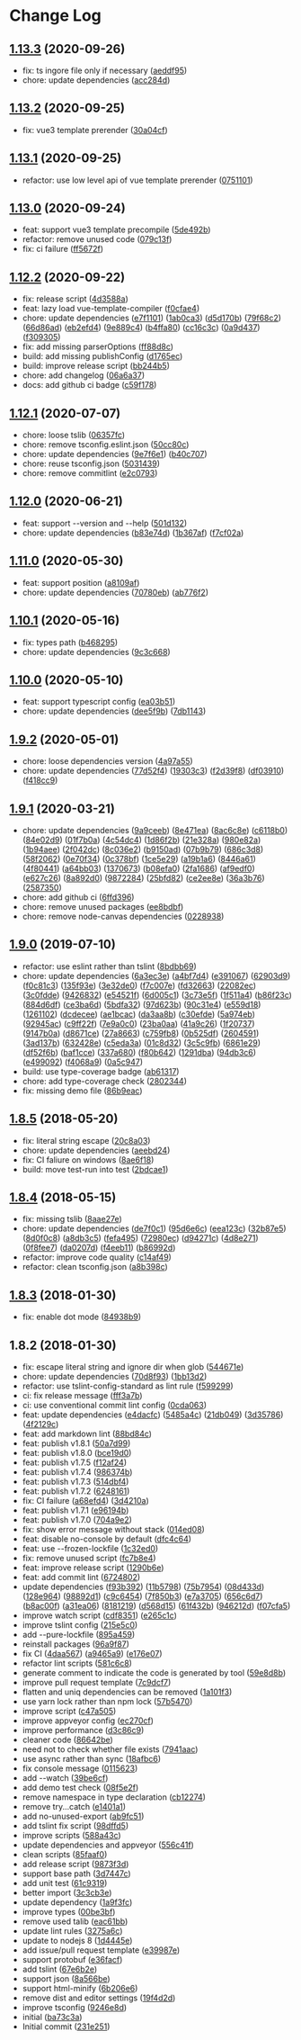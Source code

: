 # Change Log

## [1.13.3](https://github.com/plantain-00/file2variable-cli/compare/v1.13.2...v1.13.3) (2020-09-26)
  
* fix: ts ingore file only if necessary ([aeddf95](https://github.com/plantain-00/file2variable-cli/commit/aeddf95764a09a4b4f06712231e4405ac5d70bd8))
* chore: update dependencies ([acc284d](https://github.com/plantain-00/file2variable-cli/commit/acc284d028a81cd7285e8906a484bd432e0865c5))

## [1.13.2](https://github.com/plantain-00/file2variable-cli/compare/v1.13.1...v1.13.2) (2020-09-25)
  
* fix: vue3 template prerender ([30a04cf](https://github.com/plantain-00/file2variable-cli/commit/30a04cf88050c79895369e64cd5cb61877ca9799))

## [1.13.1](https://github.com/plantain-00/file2variable-cli/compare/v1.13.0...v1.13.1) (2020-09-25)
  
* refactor: use low level api of vue template prerender ([0751101](https://github.com/plantain-00/file2variable-cli/commit/0751101654d4fdb28292cd01d4e118fbbe17bb3e))

## [1.13.0](https://github.com/plantain-00/file2variable-cli/compare/v1.12.2...v1.13.0) (2020-09-24)
  
* feat: support vue3 template precompile ([5de492b](https://github.com/plantain-00/file2variable-cli/commit/5de492b783b272979ac560bca70be92a0b4d2cf7))
* refactor: remove unused code ([079c13f](https://github.com/plantain-00/file2variable-cli/commit/079c13f449ed8170508403898b3daa5db278e095))
* fix: ci failure ([ff5672f](https://github.com/plantain-00/file2variable-cli/commit/ff5672f520f8bd18ec6c1a6ef1d3a9d44d4bee08))

## [1.12.2](https://github.com/plantain-00/file2variable-cli/compare/v1.12.1...v1.12.2) (2020-09-22)
  
* fix: release script ([4d3588a](https://github.com/plantain-00/file2variable-cli/commit/4d3588af5ccee14fee5a3361aa9f56339b5c2611))
* feat: lazy load vue-template-compiler ([f0cfae4](https://github.com/plantain-00/file2variable-cli/commit/f0cfae4a06ace37676f322c24f47fbd76ac577ae))
* chore: update dependencies ([e7f1101](https://github.com/plantain-00/file2variable-cli/commit/e7f110149105c9e1226810970ae75cb2319a6484)) ([1ab0ca3](https://github.com/plantain-00/file2variable-cli/commit/1ab0ca3467ca4e4de2aa877f20cdb3c93e8c2cbd)) ([d5d170b](https://github.com/plantain-00/file2variable-cli/commit/d5d170b6039cb63b26ffcbd92e0c683c3d0e55b5)) ([79f68c2](https://github.com/plantain-00/file2variable-cli/commit/79f68c212dcdae72259694c72dca23ff6e88349f)) ([66d86ad](https://github.com/plantain-00/file2variable-cli/commit/66d86adadf929de534d29f042cefda4cc3cb580d)) ([eb2efd4](https://github.com/plantain-00/file2variable-cli/commit/eb2efd44d6557c21d6ce69db674a813513a0d8fa)) ([9e889c4](https://github.com/plantain-00/file2variable-cli/commit/9e889c40fbf704ec653f92b46a9e3f3480c5fdb1)) ([b4ffa80](https://github.com/plantain-00/file2variable-cli/commit/b4ffa80a90bc6b1bf66dc4c0fca2facff4b4bfb7)) ([cc16c3c](https://github.com/plantain-00/file2variable-cli/commit/cc16c3c8dd7ba89bb09c7b9a8d75f82612b59a07)) ([0a9d437](https://github.com/plantain-00/file2variable-cli/commit/0a9d437702729f840423098973db903309011897)) ([f309305](https://github.com/plantain-00/file2variable-cli/commit/f30930578a38d27a65605542b741360c2e0b53ab))
* fix: add missing parserOptions ([ff88d8c](https://github.com/plantain-00/file2variable-cli/commit/ff88d8c7dd4fd840b755e45528fee7e17ff53b61))
* build: add missing publishConfig ([d1765ec](https://github.com/plantain-00/file2variable-cli/commit/d1765ec14576b6c1aa49b6e11285c1ccf7b3a6a3))
* build: improve release script ([bb244b5](https://github.com/plantain-00/file2variable-cli/commit/bb244b5c589786bfe8c01afc842613e5836d9f02))
* chore: add changelog ([06a6a37](https://github.com/plantain-00/file2variable-cli/commit/06a6a37e3ac428c905577d0c9e0b696df1229c17))
* docs: add github ci badge ([c59f178](https://github.com/plantain-00/file2variable-cli/commit/c59f178709f6e71d6fbae53ddc1ac0a4a4be951a))

## [1.12.1](https://github.com/plantain-00/file2variable-cli/compare/v1.12.0...v1.12.1) (2020-07-07)
  
* chore: loose tslib ([06357fc](https://github.com/plantain-00/file2variable-cli/commit/06357fcdd5a314ebe4283f546c6b299801003ba1))
* chore: remove tsconfig.eslint.json ([50cc80c](https://github.com/plantain-00/file2variable-cli/commit/50cc80c236bd35052da876ab67211496982daf17))
* chore: update dependencies ([9e7f6e1](https://github.com/plantain-00/file2variable-cli/commit/9e7f6e12583cdae97023567797b1877216f2fd96)) ([b40c707](https://github.com/plantain-00/file2variable-cli/commit/b40c70755804cf9644ce4d7d923a97f739c9fbae))
* chore: reuse tsconfig.json ([5031439](https://github.com/plantain-00/file2variable-cli/commit/5031439c699ccd027aadc37e12bba74fdd9f689e))
* chore: remove commitlint ([e2c0793](https://github.com/plantain-00/file2variable-cli/commit/e2c079360b2ece47fabbadcf8d713e6536fafde9))

## [1.12.0](https://github.com/plantain-00/file2variable-cli/compare/v1.11.0...v1.12.0) (2020-06-21)
  
* feat: support --version and --help ([501d132](https://github.com/plantain-00/file2variable-cli/commit/501d1324923758444754c03d523dcc4f1243c336))
* chore: update dependencies ([b83e74d](https://github.com/plantain-00/file2variable-cli/commit/b83e74deace94e26a0da76bad9e8d03c0c62eaed)) ([1b367af](https://github.com/plantain-00/file2variable-cli/commit/1b367afdc2f2dc46c038632deb5af3fc9071b532)) ([f7cf02a](https://github.com/plantain-00/file2variable-cli/commit/f7cf02ab1f005fe468f94f4c5eacc90114554aa3))

## [1.11.0](https://github.com/plantain-00/file2variable-cli/compare/v1.10.1...v1.11.0) (2020-05-30)
  
* feat: support position ([a8109af](https://github.com/plantain-00/file2variable-cli/commit/a8109af004b3f064826b6824ba141d334b91402a))
* chore: update dependencies ([70780eb](https://github.com/plantain-00/file2variable-cli/commit/70780ebec93eb02c9e5a154cfbd005d9a906805e)) ([ab776f2](https://github.com/plantain-00/file2variable-cli/commit/ab776f2d2943a264868c00c6548e547d94cd41aa))

## [1.10.1](https://github.com/plantain-00/file2variable-cli/compare/v1.10.0...v1.10.1) (2020-05-16)
  
* fix: types path ([b468295](https://github.com/plantain-00/file2variable-cli/commit/b4682954353d6e17480c3adaf12987889eaf4127))
* chore: update dependencies ([9c3c668](https://github.com/plantain-00/file2variable-cli/commit/9c3c668dcaa25bd7d51321a465c0fbcc610e97c1))

## [1.10.0](https://github.com/plantain-00/file2variable-cli/compare/v1.9.2...v1.10.0) (2020-05-10)
  
* feat: support typescript config ([ea03b51](https://github.com/plantain-00/file2variable-cli/commit/ea03b516f4dc73838fc8e2f8b0f5561137f85d9f))
* chore: update dependencies ([dee5f9b](https://github.com/plantain-00/file2variable-cli/commit/dee5f9becde8741c7cc9d5f432c1ec54ca064fbc)) ([7db1143](https://github.com/plantain-00/file2variable-cli/commit/7db1143d5bc8acaceacdd06748de8f537cbb5552))

## [1.9.2](https://github.com/plantain-00/file2variable-cli/compare/v1.9.1...v1.9.2) (2020-05-01)
  
* chore: loose dependencies version ([4a97a55](https://github.com/plantain-00/file2variable-cli/commit/4a97a55820cc3b0c76f74d2d47f91949819201ec))
* chore: update dependencies ([77d52f4](https://github.com/plantain-00/file2variable-cli/commit/77d52f40757bac50a5d4655725b3e80a09b78386)) ([19303c3](https://github.com/plantain-00/file2variable-cli/commit/19303c3732d350672142592eca79e1d4f87b1c4e)) ([f2d39f8](https://github.com/plantain-00/file2variable-cli/commit/f2d39f806a5b989defcf7a1336fd90cf19a88e1a)) ([df03910](https://github.com/plantain-00/file2variable-cli/commit/df03910263ad839074348d8911f859c3eb1c5cf4)) ([f418cc9](https://github.com/plantain-00/file2variable-cli/commit/f418cc91aef0a4c2edb31eb9694cb59fc2d059bb))

## [1.9.1](https://github.com/plantain-00/file2variable-cli/compare/v1.9.0...v1.9.1) (2020-03-21)
  
* chore: update dependencies ([9a9ceeb](https://github.com/plantain-00/file2variable-cli/commit/9a9ceeb86f6b0eefa750adb1615433687ebdce25)) ([8e471ea](https://github.com/plantain-00/file2variable-cli/commit/8e471ea72aba2eedf355fb23c68c708c873f4943)) ([8ac6c8e](https://github.com/plantain-00/file2variable-cli/commit/8ac6c8ec494673f6f6379c6d552ae9a848d0c64d)) ([c6118b0](https://github.com/plantain-00/file2variable-cli/commit/c6118b00234938d370df34dd65a87a6b24f0034d)) ([84e02d9](https://github.com/plantain-00/file2variable-cli/commit/84e02d944a2b4b3646c636e724d592348347172d)) ([01f7b0a](https://github.com/plantain-00/file2variable-cli/commit/01f7b0a797c93aea07659577fa8eb94edcc8dd9e)) ([4c54dc4](https://github.com/plantain-00/file2variable-cli/commit/4c54dc4b78881ef11069803a38fe31706d161fa3)) ([1d86f2b](https://github.com/plantain-00/file2variable-cli/commit/1d86f2bd1c7102e68376bb03bb3c252a5dabf82d)) ([21e328a](https://github.com/plantain-00/file2variable-cli/commit/21e328a8d6681c707e60ef2bd62da7a20bb9f7fc)) ([980e82a](https://github.com/plantain-00/file2variable-cli/commit/980e82a29a565d11dcd9243e2ca9cda53d0bdccb)) ([1b94aee](https://github.com/plantain-00/file2variable-cli/commit/1b94aeeb1be9256a715edc9c89b9ca5701c93cfa)) ([2f042dc](https://github.com/plantain-00/file2variable-cli/commit/2f042dc924effeb2669f9e47a8ff3f0577d126b5)) ([8c036e2](https://github.com/plantain-00/file2variable-cli/commit/8c036e2844783f8df04357969b11ef2e3d91da64)) ([b9150ad](https://github.com/plantain-00/file2variable-cli/commit/b9150adc6a3b9194b8d4c5226366be5af768836f)) ([07b9b79](https://github.com/plantain-00/file2variable-cli/commit/07b9b79695da543b61390415e4b6e18f7a505829)) ([686c3d8](https://github.com/plantain-00/file2variable-cli/commit/686c3d88afa80b923ae80a1cc5fa0167ded58eeb)) ([58f2062](https://github.com/plantain-00/file2variable-cli/commit/58f206217e3d9b6035485df650be6f940a4eb298)) ([0e70f34](https://github.com/plantain-00/file2variable-cli/commit/0e70f346772db4536310b752dfe9b105eb8ee713)) ([0c378bf](https://github.com/plantain-00/file2variable-cli/commit/0c378bf8400662e5074c9a0ea451521540a515ae)) ([1ce5e29](https://github.com/plantain-00/file2variable-cli/commit/1ce5e29fc788eed377e035f46b01d2d1995356d4)) ([a19b1a6](https://github.com/plantain-00/file2variable-cli/commit/a19b1a68565b0329e058922a1b9303995d9a3662)) ([8446a61](https://github.com/plantain-00/file2variable-cli/commit/8446a61b5160c0103aad88ca67b2f48131372d0d)) ([4f80441](https://github.com/plantain-00/file2variable-cli/commit/4f80441094bacc21ef6cf103eaf3ca288838c996)) ([a64bb03](https://github.com/plantain-00/file2variable-cli/commit/a64bb03fa0d7b2acc1d11cd06d8967732834aadd)) ([1370673](https://github.com/plantain-00/file2variable-cli/commit/137067339105c2896d788f428560b4c7e666076f)) ([b08efa0](https://github.com/plantain-00/file2variable-cli/commit/b08efa0fda3b2ae5735159e2ca6fb0ef5e54ce97)) ([2fa1686](https://github.com/plantain-00/file2variable-cli/commit/2fa1686ca73d630b7c67bc281e3ec68a62e7a598)) ([af9edf0](https://github.com/plantain-00/file2variable-cli/commit/af9edf0e18727e3cd6fb8470d946ea14e6b69baa)) ([e627c26](https://github.com/plantain-00/file2variable-cli/commit/e627c2646c755c29e8092bcf116af3b26a95169f)) ([8a892d0](https://github.com/plantain-00/file2variable-cli/commit/8a892d0f7566a471458700d362b613b2d33b4bde)) ([9872284](https://github.com/plantain-00/file2variable-cli/commit/9872284e1171039b41875feb997ff397a37b63d6)) ([25bfd82](https://github.com/plantain-00/file2variable-cli/commit/25bfd8244a8003e0ddf5d65a957bbf2a9454b002)) ([ce2ee8e](https://github.com/plantain-00/file2variable-cli/commit/ce2ee8e96834cbd11299d30ec9e04cfd242fe706)) ([36a3b76](https://github.com/plantain-00/file2variable-cli/commit/36a3b76d44330ee1bf5b7ebb8e4e0b83d972f73c)) ([2587350](https://github.com/plantain-00/file2variable-cli/commit/2587350b2b39aae3c19db8abf2ba112b5767e52a))
* chore: add github ci ([6ffd396](https://github.com/plantain-00/file2variable-cli/commit/6ffd396f0f386d7189c5fa2a413289ce7e311742))
* chore: remove unused packages ([ee8bdbf](https://github.com/plantain-00/file2variable-cli/commit/ee8bdbf76d795ec2cda00f3dfc98d9dea5f4bf0a))
* chore: remove node-canvas dependencies ([0228938](https://github.com/plantain-00/file2variable-cli/commit/02289380985a6fe24a7969b1701cf8bb4bd1438b))

## [1.9.0](https://github.com/plantain-00/file2variable-cli/compare/v1.8.5...v1.9.0) (2019-07-10)
  
* refactor: use eslint rather than tslint ([8bdbb69](https://github.com/plantain-00/file2variable-cli/commit/8bdbb69a5671a2db348efe9ac7ef03d99456e9c0))
* chore: update dependencies ([6a3ec3e](https://github.com/plantain-00/file2variable-cli/commit/6a3ec3ef4bc4c801d845d1a6e3688c9708f48434)) ([a4bf7d4](https://github.com/plantain-00/file2variable-cli/commit/a4bf7d4f974b76ae674f5990aac85eaa23f38458)) ([e391067](https://github.com/plantain-00/file2variable-cli/commit/e391067752e4b0c0a73d7f07ea2980b475a15317)) ([62903d9](https://github.com/plantain-00/file2variable-cli/commit/62903d9a4253003c79aa2fbafc279f7e07d47fd8)) ([f0c81c3](https://github.com/plantain-00/file2variable-cli/commit/f0c81c3d2b3a56f4ca45bcbb21d9759d8b6af22d)) ([135f93e](https://github.com/plantain-00/file2variable-cli/commit/135f93ee41391974814a78f1f2f1370c3ef9065d)) ([3e32de0](https://github.com/plantain-00/file2variable-cli/commit/3e32de0cc4865526b5212ea83488de985dc46534)) ([f7c007e](https://github.com/plantain-00/file2variable-cli/commit/f7c007e778a6eb3b95dd0fc2619f276f0d8d9fd5)) ([fd32663](https://github.com/plantain-00/file2variable-cli/commit/fd326633b6e3fa923f5869f25e76ab2565958752)) ([22082ec](https://github.com/plantain-00/file2variable-cli/commit/22082ec6c654c8e9570acb99e5f7248ad80dec3d)) ([3c0fdde](https://github.com/plantain-00/file2variable-cli/commit/3c0fdde1c0990b7e9b2dd390dfb5773b40538722)) ([9426832](https://github.com/plantain-00/file2variable-cli/commit/942683210230e28ec936f4a5bea030a8a09408ce)) ([e54521f](https://github.com/plantain-00/file2variable-cli/commit/e54521f38e86db8ff3c9c2797128db42384a5880)) ([6d005c1](https://github.com/plantain-00/file2variable-cli/commit/6d005c1dd9a72954f31ac8b16b75865a2cf8dafd)) ([3c73e5f](https://github.com/plantain-00/file2variable-cli/commit/3c73e5f67172b9fcf3450896505655b34089ffc2)) ([1f511a4](https://github.com/plantain-00/file2variable-cli/commit/1f511a47c671fce7f57babb39c52bd08cca00dea)) ([b86f23c](https://github.com/plantain-00/file2variable-cli/commit/b86f23c561aea0dfb19b3905f563f0d79cb1b5a8)) ([884d6df](https://github.com/plantain-00/file2variable-cli/commit/884d6df40d9ee6313c6e23f37ccc9ea3cd239504)) ([ce3ba6d](https://github.com/plantain-00/file2variable-cli/commit/ce3ba6d84717cc399b4c0393ff95efe25435923d)) ([5bdfa32](https://github.com/plantain-00/file2variable-cli/commit/5bdfa3268103d68162226a8897fc9eaf00f20fa4)) ([97d623b](https://github.com/plantain-00/file2variable-cli/commit/97d623bd2172bc67d3ffe63bc57daf0d61b03ac4)) ([90c31e4](https://github.com/plantain-00/file2variable-cli/commit/90c31e4b11994fd23154f75d2777aa20a0c487a5)) ([e559d18](https://github.com/plantain-00/file2variable-cli/commit/e559d1833a760d8f27c523473726deb0812dfc9a)) ([1261102](https://github.com/plantain-00/file2variable-cli/commit/126110206552b650520dced45cc4058e0878d7a0)) ([dcdecee](https://github.com/plantain-00/file2variable-cli/commit/dcdecee51f9d0a0b85d1d03bc00c5e962456e223)) ([ae1bcac](https://github.com/plantain-00/file2variable-cli/commit/ae1bcac411d41f70c86546a0c804b32529c6689d)) ([da3aa8b](https://github.com/plantain-00/file2variable-cli/commit/da3aa8ba387b38a68ac638f04f334a5407d6831c)) ([c30efde](https://github.com/plantain-00/file2variable-cli/commit/c30efde6df8dd9b32798772c604dd9b197fee43e)) ([5a974eb](https://github.com/plantain-00/file2variable-cli/commit/5a974eb892a78e8588a25dac47d6ee046d7e2ca6)) ([92945ac](https://github.com/plantain-00/file2variable-cli/commit/92945ac4e426b1f6a9d473c94864a2806d6b5b90)) ([c9ff22f](https://github.com/plantain-00/file2variable-cli/commit/c9ff22f4fb7a7d3494d1d3b210099234a2c24605)) ([7e9a0c0](https://github.com/plantain-00/file2variable-cli/commit/7e9a0c0b10f2bc8a06271ad004cbc89194ade9b6)) ([23ba0aa](https://github.com/plantain-00/file2variable-cli/commit/23ba0aab722ece55321a2a0d0d1851155d4fe9c4)) ([41a9c26](https://github.com/plantain-00/file2variable-cli/commit/41a9c26fad62e6e21b30e101d9478b4e9ad6f47f)) ([1f20737](https://github.com/plantain-00/file2variable-cli/commit/1f20737ed1d4f4ea847e48416aec43621c2b8e7d)) ([9147b0a](https://github.com/plantain-00/file2variable-cli/commit/9147b0a13b1af29c266fd987ea9090a69301f983)) ([d8671ce](https://github.com/plantain-00/file2variable-cli/commit/d8671ce1858c6a054aa76a892bd43f308b0e4d70)) ([27a8663](https://github.com/plantain-00/file2variable-cli/commit/27a866322e124732e3708d0b451a6b3c881f93df)) ([c759fb8](https://github.com/plantain-00/file2variable-cli/commit/c759fb8caf41acba678120c678165af9c517e199)) ([0b525df](https://github.com/plantain-00/file2variable-cli/commit/0b525df20af845ed0485b3ba2c0ad212cb4e8913)) ([2604591](https://github.com/plantain-00/file2variable-cli/commit/2604591488c9efe28b638115b8a7d427a984184e)) ([3ad137b](https://github.com/plantain-00/file2variable-cli/commit/3ad137b29587f84a1881a59889064705bb503a48)) ([632428e](https://github.com/plantain-00/file2variable-cli/commit/632428e312652f8cb8419a21d26c9cc6395c71dc)) ([c5eda3a](https://github.com/plantain-00/file2variable-cli/commit/c5eda3af6f152b0de69fb56325fe1233349b6b00)) ([01c8d32](https://github.com/plantain-00/file2variable-cli/commit/01c8d32cc253249ac540925a531be7c0f78fae4a)) ([3c5c9fb](https://github.com/plantain-00/file2variable-cli/commit/3c5c9fb2b5c21f7c3cc02bdebf6c7d738d2a6d40)) ([6861e29](https://github.com/plantain-00/file2variable-cli/commit/6861e2920bc0ee77d55da02cf223ca6f807be0c2)) ([df52f6b](https://github.com/plantain-00/file2variable-cli/commit/df52f6b589af16aa1e9596f8082958475d9c3aa2)) ([baf1cce](https://github.com/plantain-00/file2variable-cli/commit/baf1cce8495a4287c7b092cdeecaa1ea6849cf7e)) ([337a680](https://github.com/plantain-00/file2variable-cli/commit/337a68010a9ed8b7eb2df8446c6ac8bb204ee146)) ([f80b642](https://github.com/plantain-00/file2variable-cli/commit/f80b6428c99d1bd8d4729e54f48170ef16273275)) ([1291dba](https://github.com/plantain-00/file2variable-cli/commit/1291dbafb2b065e04e0144108c38e9f05803a98b)) ([94db3c6](https://github.com/plantain-00/file2variable-cli/commit/94db3c6be62d78924c408b55ad7fb9bb8ede19ce)) ([e499092](https://github.com/plantain-00/file2variable-cli/commit/e499092388a3853ed15c30edb0154adec73cd05c)) ([f4068a9](https://github.com/plantain-00/file2variable-cli/commit/f4068a99f5fdeaad1fc9ba0d25437305b33e0fd4)) ([0a5c947](https://github.com/plantain-00/file2variable-cli/commit/0a5c947f13f1f2d7172f9199f28935c282915487))
* build: use type-coverage badge ([ab61317](https://github.com/plantain-00/file2variable-cli/commit/ab61317eec1a5cf05482dd9001e113d18c69d3f9))
* chore: add type-coverage check ([2802344](https://github.com/plantain-00/file2variable-cli/commit/2802344f66b7b882d492472a07b3b55998a01bb4))
* fix: missing demo file ([86b9eac](https://github.com/plantain-00/file2variable-cli/commit/86b9eac14a8f5449148279dc245456106e9023fe))

## [1.8.5](https://github.com/plantain-00/file2variable-cli/compare/v1.8.4...v1.8.5) (2018-05-20)
  
* fix: literal string escape ([20c8a03](https://github.com/plantain-00/file2variable-cli/commit/20c8a0391a44c9461a73867655ab99a1adfa6438))
* chore: update dependencies ([aeebd24](https://github.com/plantain-00/file2variable-cli/commit/aeebd24ee370a416d4e45da295220b613a70425e))
* fix: CI faliure on windows ([8ae6f18](https://github.com/plantain-00/file2variable-cli/commit/8ae6f18534acad205755d6557522f4d5b021e15e))
* build: move test-run into test ([2bdcae1](https://github.com/plantain-00/file2variable-cli/commit/2bdcae16e74616171608e4dbe1377321970885d4))

## [1.8.4](https://github.com/plantain-00/file2variable-cli/compare/v1.8.3...v1.8.4) (2018-05-15)
  
* fix: missing tslib ([8aae27e](https://github.com/plantain-00/file2variable-cli/commit/8aae27e46c3cf75c8f46001aebcb84b75ca50b18))
* chore: update dependencies ([de7f0c1](https://github.com/plantain-00/file2variable-cli/commit/de7f0c1418855a8b0379d8add58c632b2270e8fb)) ([95d6e6c](https://github.com/plantain-00/file2variable-cli/commit/95d6e6ccd72bcc975dbb643a42259cc788274d91)) ([eea123c](https://github.com/plantain-00/file2variable-cli/commit/eea123c83e9f4d2fb7f2b7f7c5b7c344bf3314af)) ([32b87e5](https://github.com/plantain-00/file2variable-cli/commit/32b87e5957d96a400e57f7423125267d985ca3ac)) ([8d0f0c8](https://github.com/plantain-00/file2variable-cli/commit/8d0f0c87079cd315b1dc384f8d25eae466099b8a)) ([a8db3c5](https://github.com/plantain-00/file2variable-cli/commit/a8db3c5ba88dfad1e4facf59ad173b9dc71519d5)) ([fefa495](https://github.com/plantain-00/file2variable-cli/commit/fefa4958664d1bbe0c6ad7b67bed89dd585072a6)) ([72980ec](https://github.com/plantain-00/file2variable-cli/commit/72980ece728fbf53f429b8f2d7dfa5971eb7ce0f)) ([d94271c](https://github.com/plantain-00/file2variable-cli/commit/d94271cc966117e609ffa5b3617c90c7e5e2cddd)) ([4d8e271](https://github.com/plantain-00/file2variable-cli/commit/4d8e27103beba9c4012773f2181cf6c3cfdcaa09)) ([0f8fee7](https://github.com/plantain-00/file2variable-cli/commit/0f8fee721b7e462762025fa0ca2992aa8071f22f)) ([da0207d](https://github.com/plantain-00/file2variable-cli/commit/da0207de121d099e3a8f0ab6d2932d97e5272290)) ([f4eeb11](https://github.com/plantain-00/file2variable-cli/commit/f4eeb1165712b018412e741a76ada5dbfef895f4)) ([b86992d](https://github.com/plantain-00/file2variable-cli/commit/b86992d7c51a8a862a16d913826d90ea47697d73))
* refactor: improve code quality ([c14af49](https://github.com/plantain-00/file2variable-cli/commit/c14af49959effdcd3680fed7d8a59e7c3d0ce6b5))
* refactor: clean tsconfig.json ([a8b398c](https://github.com/plantain-00/file2variable-cli/commit/a8b398ce45922c101e4dd0753b459d9018a55c5e))

## [1.8.3](https://github.com/plantain-00/file2variable-cli/compare/v1.8.2...v1.8.3) (2018-01-30)
  
* fix: enable dot mode ([84938b9](https://github.com/plantain-00/file2variable-cli/commit/84938b90aaf8aea868ffcd236bcadf87b2ecd3ac))

## 1.8.2 (2018-01-30)
  
* fix: escape literal string and ignore dir when glob ([544671e](https://github.com/plantain-00/file2variable-cli/commit/544671ef7e4d1948810f38b4052cdfc7cc2871d8))
* chore: update dependencies ([70d8f93](https://github.com/plantain-00/file2variable-cli/commit/70d8f938d31f9f1cb7284a24864de764d872287a)) ([1bb13d2](https://github.com/plantain-00/file2variable-cli/commit/1bb13d29154cbff557c809b633dcb5fc867edcae))
* refactor: use tslint-config-standard as lint rule ([f599299](https://github.com/plantain-00/file2variable-cli/commit/f599299031313b0bff009c3af4eb09c0cd304036))
* ci: fix release message ([fff3a7b](https://github.com/plantain-00/file2variable-cli/commit/fff3a7bc4afdacfa5c92c860d96931e7ae72663e))
* ci: use conventional commit lint config ([0cda063](https://github.com/plantain-00/file2variable-cli/commit/0cda06345f5bd61a3d26e0cd4d4b6aefcd953d81))
* feat: update dependencies ([e4dacfc](https://github.com/plantain-00/file2variable-cli/commit/e4dacfc6f8c1a165d78b4e3c8e5859347ce179b5)) ([5485a4c](https://github.com/plantain-00/file2variable-cli/commit/5485a4c7e6422c8abb83e9018f261b0718f4601c)) ([21db049](https://github.com/plantain-00/file2variable-cli/commit/21db0496e05123610931af10c86ce92c30e57eb7)) ([3d35786](https://github.com/plantain-00/file2variable-cli/commit/3d35786c2b162e0d82f49a1592e6ca6676338880)) ([4f2129c](https://github.com/plantain-00/file2variable-cli/commit/4f2129c7eea4db59e870988b70b0c074daee6cbf))
* feat: add markdown lint ([88bd84c](https://github.com/plantain-00/file2variable-cli/commit/88bd84c1bf39f4f7ad6478793730de12117f4870))
* feat: publish v1.8.1 ([50a7d99](https://github.com/plantain-00/file2variable-cli/commit/50a7d9903ca56cec8e1563825612816504fde732))
* feat: publish v1.8.0 ([bce19d0](https://github.com/plantain-00/file2variable-cli/commit/bce19d07742e5b89f578479dbf3f2eb3bf53ff17))
* feat: publish v1.7.5 ([f12af24](https://github.com/plantain-00/file2variable-cli/commit/f12af2487b3ff622eb3bfb1203909803f7f58c75))
* feat: publish v1.7.4 ([986374b](https://github.com/plantain-00/file2variable-cli/commit/986374bcdc7d4a2cbe8df672b89987fd8eb31924))
* feat: publish v1.7.3 ([514dbf4](https://github.com/plantain-00/file2variable-cli/commit/514dbf4ad2d6d655c28d0865696b95637783fc5d))
* feat: publish v1.7.2 ([6248161](https://github.com/plantain-00/file2variable-cli/commit/62481614cb68430a576e5d671c8f95f2380c2b53))
* fix: CI failure ([a68efd4](https://github.com/plantain-00/file2variable-cli/commit/a68efd46a5c8b7ee2aa8a281bea063f00bf8174a)) ([3d4210a](https://github.com/plantain-00/file2variable-cli/commit/3d4210a2c06180d564bce9be004cf47966325256))
* feat: publish v1.7.1 ([e96194b](https://github.com/plantain-00/file2variable-cli/commit/e96194b1a52b5b2d7e4f5fed163b18df6e3c2b2d))
* feat: publish v1.7.0 ([704a9e2](https://github.com/plantain-00/file2variable-cli/commit/704a9e2ac763227baf9484d0155c938c7b589081))
* fix: show error message without stack ([014ed08](https://github.com/plantain-00/file2variable-cli/commit/014ed084b87a3a04f85b2f324f23a44cebc573a6))
* feat: disable no-console by default ([dfc4c64](https://github.com/plantain-00/file2variable-cli/commit/dfc4c64d865d53d56c58833ca1b7358b0d5f9837))
* feat: use --frozen-lockfile ([1c32ed0](https://github.com/plantain-00/file2variable-cli/commit/1c32ed0e8a30e83b53b5f7dede8f703c90027331))
* fix: remove unused script ([fc7b8e4](https://github.com/plantain-00/file2variable-cli/commit/fc7b8e4fdc248f66ca704ce7a336ac6b58e91e15))
* feat: improve release script ([1290b6e](https://github.com/plantain-00/file2variable-cli/commit/1290b6e94e8526e406f29e938086f623d1f1e996))
* feat: add commit lint ([6724802](https://github.com/plantain-00/file2variable-cli/commit/6724802929642c62417c97f34867be2a5097f8a0))
* update dependencies ([f93b392](https://github.com/plantain-00/file2variable-cli/commit/f93b392ea9bfe1f02d5108834b5fa4702603cf95)) ([11b5798](https://github.com/plantain-00/file2variable-cli/commit/11b57980cf9fb536abeba38bff5c5b3f85e904ba)) ([75b7954](https://github.com/plantain-00/file2variable-cli/commit/75b79541bbdf4659f76ee5fd80229cd5e89d47b9)) ([08d433d](https://github.com/plantain-00/file2variable-cli/commit/08d433deb3f192af287918d79130a1cae6e98a5a)) ([128e964](https://github.com/plantain-00/file2variable-cli/commit/128e9645222077681e7a704c9892a843b63704e2)) ([98892d1](https://github.com/plantain-00/file2variable-cli/commit/98892d1f8f8adf397c8d2402b95abd0880f8e023)) ([c9c6454](https://github.com/plantain-00/file2variable-cli/commit/c9c64548b9e967061f214d387df957ca0ac8462d)) ([7f850b3](https://github.com/plantain-00/file2variable-cli/commit/7f850b3145307ada62bf445c3581c1245c68b58a)) ([e7a3705](https://github.com/plantain-00/file2variable-cli/commit/e7a370535e584a0c8a610a3d0ba0e00a736d51ed)) ([656c6d7](https://github.com/plantain-00/file2variable-cli/commit/656c6d701d7eeaaeb8ff1d2857557bb9a5869562)) ([b8ac00f](https://github.com/plantain-00/file2variable-cli/commit/b8ac00f2d06d488b382ab435617aa097b37fde73)) ([a31ea06](https://github.com/plantain-00/file2variable-cli/commit/a31ea06889056fe7e612a51bc50ce973159da9d3)) ([8181219](https://github.com/plantain-00/file2variable-cli/commit/818121934a940239e9541327ef487408aa522c71)) ([d568d15](https://github.com/plantain-00/file2variable-cli/commit/d568d1590971a401e32fbf0c9cda12fb2bc62474)) ([61f432b](https://github.com/plantain-00/file2variable-cli/commit/61f432b4902852e36a3d58da2fb61f5363d7aed1)) ([946212d](https://github.com/plantain-00/file2variable-cli/commit/946212ddbc64b2a3b2ca01c12589a5246682c578)) ([f07cfa5](https://github.com/plantain-00/file2variable-cli/commit/f07cfa5797978025f44ef45209f03850c943c787))
* improve watch script ([cdf8351](https://github.com/plantain-00/file2variable-cli/commit/cdf835150fd0772d664d3e396cec318e3cdb297e)) ([e265c1c](https://github.com/plantain-00/file2variable-cli/commit/e265c1ccc9c373403a9f710fabd8ddf59188c3f1))
* improve tslint config ([215e5c0](https://github.com/plantain-00/file2variable-cli/commit/215e5c0bab70cb5f62763c453d8aa878dc386dd6))
* add --pure-lockfile ([895a459](https://github.com/plantain-00/file2variable-cli/commit/895a45915b0a92a36f3e6376c3d078307d965e3f))
* reinstall packages ([96a9f87](https://github.com/plantain-00/file2variable-cli/commit/96a9f87b9406741e285c9b8b47d1f47a43843493))
* fix CI ([4daa567](https://github.com/plantain-00/file2variable-cli/commit/4daa5674ca93476bc29595f69e271122ab5bc506)) ([a9465a9](https://github.com/plantain-00/file2variable-cli/commit/a9465a9424e58d3d6b7e495f2d3551ae9d4cac6a)) ([e176e07](https://github.com/plantain-00/file2variable-cli/commit/e176e0708109c274d620065e604354a6afe29554))
* refactor lint scripts ([581c6c8](https://github.com/plantain-00/file2variable-cli/commit/581c6c852912ba952083faf3985b3da5035f6925))
* generate comment to indicate the code is generated by tool ([59e8d8b](https://github.com/plantain-00/file2variable-cli/commit/59e8d8b59cff93c53f0a9b159f9c2b40e3f1f76c))
* improve pull request template ([7c9dcf7](https://github.com/plantain-00/file2variable-cli/commit/7c9dcf7fa4fff28e7821974452718b4dcc434a4b))
* flatten and uniq dependencies can be removed ([1a101f3](https://github.com/plantain-00/file2variable-cli/commit/1a101f3a369ebfc4247bb500297dc9e6453d8690))
* use yarn lock rather than npm lock ([57b5470](https://github.com/plantain-00/file2variable-cli/commit/57b5470df1a3f329fd11943e6607a461369c532c))
* improve script ([c47a505](https://github.com/plantain-00/file2variable-cli/commit/c47a505a6daaa477a9279188e3a80238cdc314a9))
* improve appveyor config ([ec270cf](https://github.com/plantain-00/file2variable-cli/commit/ec270cf6c215269ee5042bfed41f0c5750a767cd))
* improve performance ([d3c86c9](https://github.com/plantain-00/file2variable-cli/commit/d3c86c9d701aa9c3e587641394ebee7e7c83897c))
* cleaner code ([86642be](https://github.com/plantain-00/file2variable-cli/commit/86642beda10d813d1369df2206a031100cfaac02))
* need not to check whether file exists ([7941aac](https://github.com/plantain-00/file2variable-cli/commit/7941aac13ede7ac7bc09830508a34d9c19e02d6d))
* use async rather than sync ([18afbc6](https://github.com/plantain-00/file2variable-cli/commit/18afbc6fe4fb33cf17f1f13d0a8f5ce7db35b3d0))
* fix console message ([0115623](https://github.com/plantain-00/file2variable-cli/commit/011562369b4847fe1428566f7ba7eb25fb6f4d10))
* add --watch ([39be6cf](https://github.com/plantain-00/file2variable-cli/commit/39be6cfa0181ad286bac99aff11d46480927ce60))
* add demo test check ([08f5e2f](https://github.com/plantain-00/file2variable-cli/commit/08f5e2f348471af9fbeac5f096da58a0fc75776c))
* remove namespace in type declaration ([cb12274](https://github.com/plantain-00/file2variable-cli/commit/cb1227423cabd93c25f0cfd02a32929fb3f562b0))
* remove try...catch ([e1401a1](https://github.com/plantain-00/file2variable-cli/commit/e1401a1e4bb89205c4df322b18cf47af004f97ae))
* add no-unused-export ([ab9fc51](https://github.com/plantain-00/file2variable-cli/commit/ab9fc51cddc23b684c1666d24747429ac738466e))
* add tslint fix script ([98dffd5](https://github.com/plantain-00/file2variable-cli/commit/98dffd5d6e2da89d6c988e57bbbd89671f270ea2))
* improve scripts ([588a43c](https://github.com/plantain-00/file2variable-cli/commit/588a43ccdd1365bc98bbd5db7e93ac9452bc4c61))
* update dependencies and appveyor ([556c41f](https://github.com/plantain-00/file2variable-cli/commit/556c41f93cf4af6c4904d85194ab16a308f528d3))
* clean scripts ([85faaf0](https://github.com/plantain-00/file2variable-cli/commit/85faaf05578421dab1d1ae95c5d50058d0078852))
* add release script ([9873f3d](https://github.com/plantain-00/file2variable-cli/commit/9873f3d69963f70f5c8921c0b806daf92ab913c7))
* support base path ([3d7447c](https://github.com/plantain-00/file2variable-cli/commit/3d7447c52f31b9a7cc33459ff340df1044d639ad))
* add unit test ([61c9319](https://github.com/plantain-00/file2variable-cli/commit/61c931922560d7763f3d6d00264c130cc6f0be39))
* better import ([3c3cb3e](https://github.com/plantain-00/file2variable-cli/commit/3c3cb3ee5599ed86386287689c6d244971df1d3a))
* update dependency ([1a9f3fc](https://github.com/plantain-00/file2variable-cli/commit/1a9f3fcc5883d446554f7c361efd6584a5120eac))
* improve types ([00be3bf](https://github.com/plantain-00/file2variable-cli/commit/00be3bf69e6f896de853813ffb9200e8265b7fc8))
* remove used talib ([eac61bb](https://github.com/plantain-00/file2variable-cli/commit/eac61bb16e6c6cd4212060ee01b7260018832154))
* update lint rules ([3275a6c](https://github.com/plantain-00/file2variable-cli/commit/3275a6cf7163a7e8cdc5c9daeb568ff87eb9dff3))
* update to nodejs 8 ([1d4445e](https://github.com/plantain-00/file2variable-cli/commit/1d4445e6a69c823faef4b751bf6aae9099b28e8d))
* add issue/pull request template ([e39987e](https://github.com/plantain-00/file2variable-cli/commit/e39987e2b7883b7f86d3604d6a6e3c433e9b29cb))
* support protobuf ([e36facf](https://github.com/plantain-00/file2variable-cli/commit/e36facf9b6fd086f2772ced6239642bf946e5bb7))
* add tslint ([67e6b2e](https://github.com/plantain-00/file2variable-cli/commit/67e6b2ec9983bddeca9f0d46da6d00b698a9c2aa))
* support json ([8a566be](https://github.com/plantain-00/file2variable-cli/commit/8a566becb802be925fb0541a34a28c3f3dcb0114))
* support html-minify ([6b206e6](https://github.com/plantain-00/file2variable-cli/commit/6b206e6075d8aa6d401d2a7e5bfe34d290978851))
* remove dist and editor settings ([19f4d2d](https://github.com/plantain-00/file2variable-cli/commit/19f4d2d3c45f12f8f918ae471966727454041c1b))
* improve tsconfig ([9246e8d](https://github.com/plantain-00/file2variable-cli/commit/9246e8d97718937dfc209e58b1fe3209cb6533db))
* initial ([ba73c3a](https://github.com/plantain-00/file2variable-cli/commit/ba73c3aca30895e3e5840b55ddae58484f195131))
* Initial commit ([231e251](https://github.com/plantain-00/file2variable-cli/commit/231e25128ed3c9798b005255dd33a4ad79d61b28))
